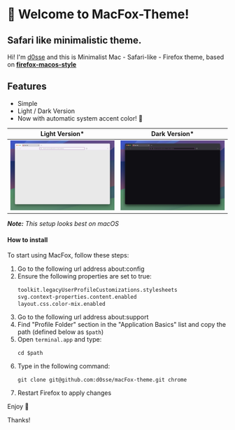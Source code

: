 # 👋 Welcome to MacFox-Theme!
## Safari like minimalistic theme.

Hi! I'm [d0sse](https://github.com/d0sse) and  this is Minimalist Mac - Safari-like - Firefox theme, based on **[firefox-macos-style](https://github.com/nchlscs/firefox-macos-style)** 

## Features 
- Simple
- Light / Dark Version 
- Now with automatic system accent color! 🎨

| Light Version* | Dark Version* |
|---|---|
|![Light Screenshot](screen-light.jpg "Screen")|![Dark Screenshot](screen-dark.jpg "Screen")|

_**Note:** This setup looks best on macOS_


#### How to install
To start using MacFox, follow these steps:

1. Go to the following url address about:config
2. Ensure the following properties are set to true:
  	```
  	toolkit.legacyUserProfileCustomizations.stylesheets
	svg.context-properties.content.enabled
	layout.css.color-mix.enabled
	```
3. Go to the following url address about:support
4. Find "Profile Folder" section in the "Application Basics" list and copy the path (defined below as `$path`)
5. Open `terminal.app` and type:
   	```
	cd $path
	```
6. Type in the following command:
	```
	git clone git@github.com:d0sse/macFox-theme.git chrome
	```
7. Restart Firefox to apply changes

Enjoy 🎉

Thanks!
